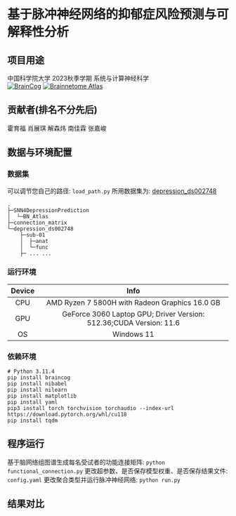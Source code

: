 # 基于脉冲神经网络的抑郁症风险预测与可解释性分析
## 项目用途
中国科学院大学 2023秋季学期 系统与计算神经科学<br>
[![BrainCog](https://img.shields.io/badge/SNN-BrainCog-brightgreen.svg)](https://www.brain-cog.network/)
[![Brainnetome Atlas](https://img.shields.io/badge/Brainnetome-Atlas-blue.svg)](https://atlas.brainnetome.org/)

## 贡献者(排名不分先后)
霍育福 肖展琪 解森炜 南佳霖 张嘉峻

## 数据与环境配置
### 数据集
可以调节您自己的路径: `load_path.py`
所用数据集为: [depression_ds002748](https://openneuro.org/datasets/ds002748/versions/1.0.5)
```shell
.
├─SNN4DepressionPrediction
│  └─BN_Atlas
├─connection_matrix
└─depression_ds002748
    ├─sub-01
    │  ├─anat
    │  └─func
    ├─ ... ...
```

### 运行环境
|Device|Info|
|:-:|:-:|
|CPU|AMD Ryzen 7 5800H with Radeon Graphics 16.0 GB|
|GPU|GeForce 3060 Laptop GPU; Driver Version: 512.36;CUDA Version: 11.6|
|OS|Windows 11 |

### 依赖环境
```shell
# Python 3.11.4
pip install braincog
pip install nibabel
pip install nilearn
pip install matplotlib
pip install yaml
pip3 install torch torchvision torchaudio --index-url https://download.pytorch.org/whl/cu118
pip install tqdm
```

## 程序运行
基于脑网络组图谱生成每名受试者的功能连接矩阵: `python functional_connection.py`
更改超参数、是否保存模型权重、是否保存结果文件: `config.yaml`
更改聚合类型并运行脉冲神经网络: `python run.py`

## 结果对比



